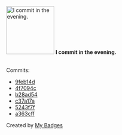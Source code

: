 <img src="https://my-badges.github.io/my-badges/evening-commits.png" alt="I commit in the evening." title="I commit in the evening." width="128">
<strong>I commit in the evening.</strong>
<br><br>

Commits:

- <a href="https://github.com/qoomon/otp-authenticator-webapp/commit/9feb14da8f6bf79a7a648ac183282887f711deb8">9feb14d</a>
- <a href="https://github.com/qoomon/gmail-rss-feed/commit/4f7094c86a28aac9722cc901775946293f67e0e4">4f7094c</a>
- <a href="https://github.com/qoomon/starlines/commit/b28ad54778d15fe73508a06ee071550a2f572eec">b28ad54</a>
- <a href="https://github.com/qoomon/starlines/commit/c37a17aae6d1471a91b4de88a54e6e53eac010b5">c37a17a</a>
- <a href="https://github.com/qoomon/starlines/commit/5243f7f0306758ba25f63d589144dfe6b1f7a0b6">5243f7f</a>
- <a href="https://github.com/qoomon/sandbox/commit/a363cff75755999a9ba5e8a3b950043ab6f885b5">a363cff</a>


Created by <a href="https://github.com/my-badges/my-badges">My Badges</a>